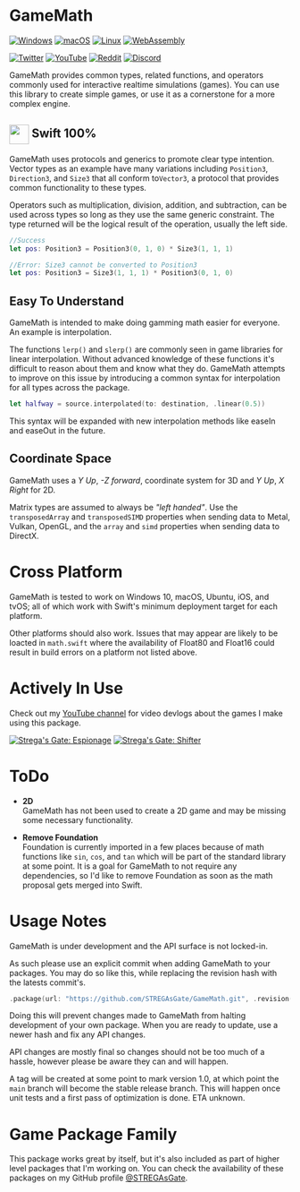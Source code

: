 # GameMath 
[![Windows](https://github.com/STREGAsGate/GameMath/actions/workflows/Windows.yml/badge.svg)](https://github.com/STREGAsGate/GameMath/actions/workflows/Windows.yml) 
[![macOS](https://github.com/STREGAsGate/GameMath/actions/workflows/macOS.yml/badge.svg)](https://github.com/STREGAsGate/GameMath/actions/workflows/macOS.yml) 
[![Linux](https://github.com/STREGAsGate/GameMath/actions/workflows/Linux.yml/badge.svg)](https://github.com/STREGAsGate/GameMath/actions/workflows/Linux.yml) 
[![WebAssembly](https://github.com/STREGAsGate/GameMath/actions/workflows/SwiftWasm.yml/badge.svg)](https://github.com/STREGAsGate/GameMath/actions/workflows/SwiftWasm.yml)

[![Twitter](https://img.shields.io/twitter/follow/stregasgate?style=social)](https://twitter.com/stregasgate)
[![YouTube](https://img.shields.io/youtube/channel/subscribers/UCBXFkK2B4w9856wBJfCGufg?label=Subscribe&style=social)](https://youtube.com/stregasgate)
[![Reddit](https://img.shields.io/reddit/subreddit-subscribers/stregasgate?style=social)](https://www.reddit.com/r/stregasgate/)
[![Discord](https://img.shields.io/discord/641809158051725322?label=Hang%20Out&logo=Discord&style=social)](https://discord.gg/5JdRJhD)

GameMath provides common types, related functions, and operators commonly used for interactive realtime simulations (games).
You can use this library to create simple games, or use it as a cornerstone for a more complex engine.

## <img style="vertical-align:middle" src=https://aws1.discourse-cdn.com/swift/original/1X/0a90dde98a223f5841eeca49d89dc9f57592e8d6.png width="35"> Swift 100% 
GameMath uses protocols and generics to promote clear type intention. Vector types as an example have many variations including `Position3`, `Direction3`, and `Size3` that all conform to`Vector3`, a protocol that provides common functionality to these types.

Operators such as multiplication, division, addition, and subtraction, can be used across types so long as they use the same generic constraint. The type returned will be the logical result of the operation, usually the left side.
```swift
//Success
let pos: Position3 = Position3(0, 1, 0) * Size3(1, 1, 1)

//Error: Size3 cannot be converted to Position3
let pos: Position3 = Size3(1, 1, 1) * Position3(0, 1, 0) 
```

## Easy To Understand
GameMath is intended to make doing gamming math easier for everyone. An example is interpolation.

The functions `lerp()` and `slerp()` are commonly seen in game libraries for linear interpolation. Without advanced knowledge of these functions it's difficult to reason about them and know what they do.
GameMath attempts to improve on this issue by introducing a common syntax for interpolation for all types across the package.
```swift
let halfway = source.interpolated(to: destination, .linear(0.5))
```
This syntax will be expanded with new interpolation methods like easeIn and easeOut in the future.

## Coordinate Space
GameMath uses a *Y Up*, *-Z forward*, coordinate system for 3D and *Y Up*, *X Right* for 2D.

Matrix types are assumed to always be *"left handed"*. Use the `transposedArray` and `transposedSIMD` properties when sending data to Metal, Vulkan, OpenGL, and the `array` and `simd` properties when sending data to DirectX.

# Cross Platform
GameMath is tested to work on Windows 10, macOS, Ubuntu, iOS, and tvOS; all of which work with Swift's minimum deployment target for each platform.

Other platforms should also work. Issues that may appear are likely to be loacted in `math.swift` where the availability of Float80 and Float16 could result in build errors on a platform not listed above.

# Actively In Use
Check out my [YouTube channel](https://www.youtube.com/STREGAsGate) for video devlogs about the games I make using this package.

[![Strega's Gate: Espionage](https://i.ytimg.com/vi/c6XgXY5eM-Y/hqdefault.jpg?sqp=-oaymwEiCKgBEF5IWvKriqkDFQgBFQAAAAAYASUAAMhCPQCAokN4AQ==&rs=AOn4CLAy8Oua6SfAmSn2uwiv6mkFfii-ZQ)](https://www.youtube.com/STREGAsGate)
[![Strega's Gate: Shifter](https://i.ytimg.com/vi/NhO0EPCIciU/hqdefault.jpg?sqp=-oaymwEiCKgBEF5IWvKriqkDFQgBFQAAAAAYASUAAMhCPQCAokN4AQ==&rs=AOn4CLB-DJuYCPzkHrGUuc1NgsFuSm21kA)](https://www.youtube.com/STREGAsGate)

# ToDo
- **2D**  
    GameMath has not been used to create a 2D game and may be missing some necessary functionality. 

- **Remove Foundation**  
    Foundation is currently imported in a few places because of math functions like `sin`, `cos`, and `tan` which will be part of the standard library at some point. It is a goal for GameMath to not require any dependencies, so I'd like to remove Foundation as soon as the math proposal gets merged into Swift.

# Usage Notes
GameMath is under development and the API surface is not locked-in.

As such please use an explicit commit when adding GameMath to your packages. You may do so like this, while replacing the revision hash with the latests commit's.
```swift
.package(url: "https://github.com/STREGAsGate/GameMath.git", .revision("82d2817f2cf1eca44890d8173145d934bda55517"))
```
Doing this will prevent changes made to GameMath from halting development of your own package. When you are ready to update, use a newer hash and fix any API changes. 

API changes are mostly final so changes should not be too much of a hassle, however please be aware they can and will happen.

A tag will be created at some point to mark version 1.0, at which point the `main` branch will become the stable release branch. This will happen once unit tests and a first pass of optimization is done. ETA unknown.

# Game Package Family
This package works great by itself, but it's also included as part of higher level packages that I'm working on.
You can check the availability of these packages on my GitHub profile [@STREGAsGate](https://github.com/STREGAsGate).

